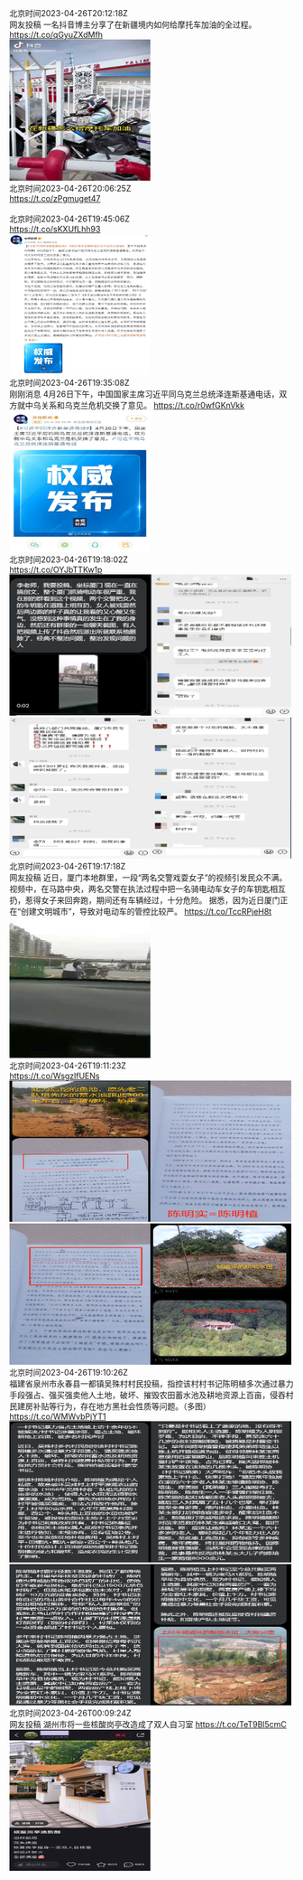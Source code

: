 北京时间2023-04-26T20:12:18Z<br>网友投稿
一名抖音博主分享了在新疆境内如何给摩托车加油的全过程。 https://t.co/qGyuZXdMfh<br><img src='/temp/2023/1651197506951294976_0.jpg' width='250' height='250'><br>北京时间2023-04-26T20:06:25Z<br>https://t.co/zPgmuget47<br><br>北京时间2023-04-26T19:45:06Z<br>https://t.co/sKXUfLhh93<br><img src='/temp/2023/1651190662627311622_0.jpg' width='250' height='250'><br>北京时间2023-04-26T19:35:08Z<br>刚刚消息 
4月26日下午，中国国家主席习近平同乌克兰总统泽连斯基通电话，双方就中乌关系和乌克兰危机交换了意见。 https://t.co/r0wfGKnVkk<br><img src='/temp/2023/1651188156186673155_0.jpg' width='250' height='250'><br>北京时间2023-04-26T19:18:02Z<br>https://t.co/OYJbTTKw1p<br><img src='/temp/2023/1651183853615173633_0.jpg' width='250' height='250'><img src='/temp/2023/1651183853615173633_1.jpg' width='250' height='250'><img src='/temp/2023/1651183853615173633_2.jpg' width='250' height='250'><img src='/temp/2023/1651183853615173633_3.jpg' width='250' height='250'><br>北京时间2023-04-26T19:17:18Z<br>网友投稿
近日，厦门本地群里，一段“两名交警戏耍女子”的视频引发民众不满。
视频中，在马路中央，两名交警在执法过程中把一名骑电动车女子的车钥匙相互扔，惹得女子来回奔跑，期间还有车辆经过，十分危险。
据悉，因为近日厦门正在“创建文明城市”，导致对电动车的管控比较严。 https://t.co/TccRPjeH8t<br><img src='/temp/2023/1651183667161473025_0.jpg' width='250' height='250'><br>北京时间2023-04-26T19:11:23Z<br>https://t.co/WsgzlfUENs<br><img src='/temp/2023/1651182180322668544_0.jpg' width='250' height='250'><img src='/temp/2023/1651182180322668544_1.jpg' width='250' height='250'><img src='/temp/2023/1651182180322668544_2.jpg' width='250' height='250'><img src='/temp/2023/1651182180322668544_3.jpg' width='250' height='250'><br>北京时间2023-04-26T19:10:26Z<br>福建省泉州市永春县一都镇吴殊村村民投稿，指控该村村书记陈明植多次通过暴力手段强占、强买强卖他人土地，破坏、摧毁农田蓄水池及耕地资源上百亩，侵吞村民建房补贴等行为，存在地方黑社会性质等问题。（多图） https://t.co/WMWvbPjYT1<br><img src='/temp/2023/1651181937875202051_0.jpg' width='250' height='250'><img src='/temp/2023/1651181937875202051_1.jpg' width='250' height='250'><img src='/temp/2023/1651181937875202051_2.jpg' width='250' height='250'><img src='/temp/2023/1651181937875202051_3.jpg' width='250' height='250'><br>北京时间2023-04-26T00:09:24Z<br>网友投稿
湖州市将一些核酸岗亭改造成了双人自习室 https://t.co/TeT9Bl5cmC<br><img src='/temp/2023/1650894789448019970_0.jpg' width='250' height='250'><br>